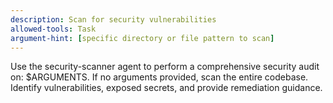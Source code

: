 ```yaml
---
description: Scan for security vulnerabilities
allowed-tools: Task
argument-hint: [specific directory or file pattern to scan]
---
```


Use the security-scanner agent to perform a comprehensive security audit on: $ARGUMENTS. If no arguments provided, scan the entire codebase. Identify vulnerabilities, exposed secrets, and provide remediation guidance.
